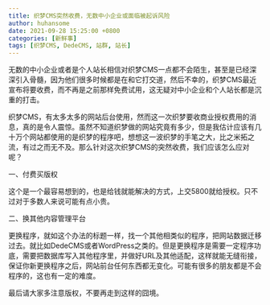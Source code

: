 ```yaml
---
title: 织梦CMS突然收费，无数中小企业或面临被起诉风险
author: huhansome
date: 2021-09-28 15:25:00 +0800
categories: [新鲜事]
tags: [织梦CMS, DedeCMS, 站群, 站长]
---
```



无数的中小企业或者是个人站长相信对织梦CMS一点都不会陌生，甚至是已经深深引入骨髓，因为他们很多时候都是在和它打交道，然后不幸的，织梦CMS最近宣布将要收费，而不再是之前那样免费试用，这无疑对中小企业和个人站长都是沉重的打击。

织梦CMS，有太多太多的网站后台使用，然而这一次织梦要收商业授权费用的消息，真的是令人震惊。虽然不知道织梦做的网站究竟有多少，但是我估计应该有几十万个网站都使用的是织梦的程序吧，想想这一波织梦的手笔之大，比之米拓之流，有过之而无不及。那么针对这次织梦CMS的突然收费，我们应该怎么应对呢？


一、付费买版权

这个是一个最容易想到的，也是给钱就能解决的方式，上交5800就给授权。只不过对于多数人来说可能有点小贵。


二、换其他内容管理平台

更换程序，就如这个办法的标题一样，找一个其他相类似的程序，把网站数据迁移过去。就比如DedeCMS或者WordPress之类的。但是更换程序是需要一定程序功底，需要把数据库写入其他程序里，并做好URL及其他适配，这样就能无缝衔接，保证你新更换程序之后，网站前台任何东西都无变化。可能有很多的朋友都是不会程序的，这也有一定的难度。

最后请大家多注意版权，不要再走到这样的囧境。